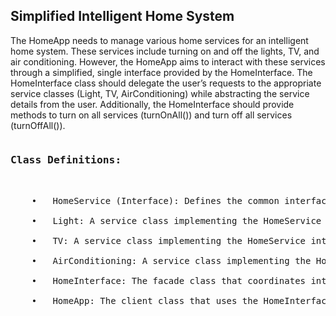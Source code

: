 
<h2>Simplified Intelligent Home System</h2>
The HomeApp needs to manage various home services for an intelligent home system. These services include turning on and off the lights, TV, and air conditioning. However, the HomeApp aims to interact 
with these services through a simplified, single interface provided by the HomeInterface. The HomeInterface class should delegate the user’s requests to the appropriate service classes 
(Light, TV, AirConditioning) while abstracting the service details from the user. Additionally, the HomeInterface should provide methods to turn on all services 
(turnOnAll()) and turn off all services (turnOffAll()).

<pre>
<h3>Class Definitions:</h3><br>
	•	HomeService (Interface): Defines the common interface for all home services.<br>
	•	Light: A service class implementing the HomeService interface, responsible for turning the lights on and off. It includes the turnOn() and turnOff() methods.<br>
	•	TV: A service class implementing the HomeService interface, responsible for turning the TV on and off. It includes the turnOn() and turnOff() methods.<br>
	•	AirConditioning: A service class implementing the HomeService interface, responsible for turning the air conditioning on and off. It includes the turnOn() and turnOff() methods.<br>
	•	HomeInterface: The facade class that coordinates interactions between the client (HomeApp) and the individual home services. It includes the turnOnAll() and turnOffAll() methods to control all services simultaneously.<br>
	•	HomeApp: The client class that uses the HomeInterface to access and utilize home services seamlessly.
</pre>
